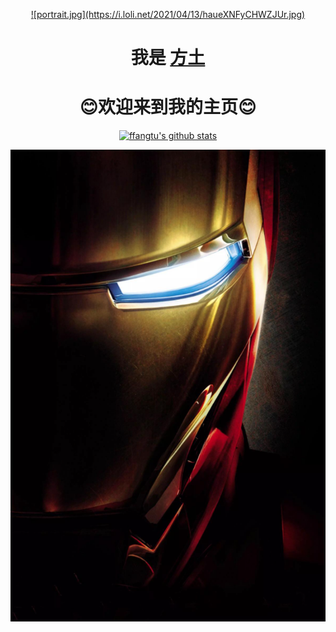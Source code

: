 <p align="center">
  <a href="https://www.ffangtu.com">![portrait.jpg](https://i.loli.net/2021/04/13/haueXNFyCHWZJUr.jpg)</a>
</p>

<h1 align="center">我是 <a href="https://www.ffangtu.com">方土</a></h1>
<h1 align="center">😊欢迎来到我的主页😊</h1>

<p align="center">
  <a href="https://github.com/ffangtu"><img src="https://github-readme-stats.vercel.app/api?username=ffangtu&hide_border=true&show_icons=true" alt="ffangtu's github stats"></a>
</p>

<p align="center">
  <a href="https://www.ffangtu.com"><img src="./static/iron_man.jpg" alt="ffangtu Banner"></a>
</p>


<!--
**ffangtu/ffangtu** is a ✨ _special_ ✨ repository because its `README.md` (this file) appears on your GitHub profile.

Here are some ideas to get you started:

- 🔭 I’m currently working on ...
- 🌱 I’m currently learning ...
- 👯 I’m looking to collaborate on ...
- 🤔 I’m looking for help with ...
- 💬 Ask me about ...
- 📫 How to reach me: ...
- 😄 Pronouns: ...
- ⚡ Fun fact: ...
-->
